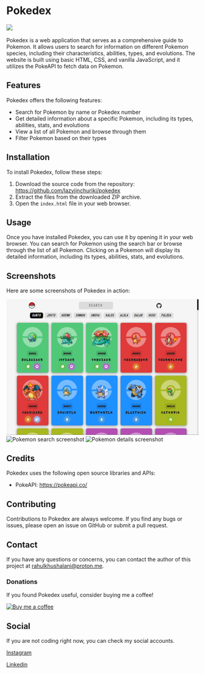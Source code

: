 # Pokedex
<a href="https://lazyjinchuriki.github.io/pokedex/"><img src="https://img.shields.io/badge/Visit%20My-Website-blue"></a>

Pokedex is a web application that serves as a comprehensive guide to Pokemon. It allows users to search for information on different Pokemon species, including their characteristics, abilities, types, and evolutions. The website is built using basic HTML, CSS, and vanilla JavaScript, and it utilizes the PokeAPI to fetch data on Pokemon.

## Features

Pokedex offers the following features:

- Search for Pokemon by name or Pokedex number
- Get detailed information about a specific Pokemon, including its types, abilities, stats, and evolutions
- View a list of all Pokemon and browse through them
- Filter Pokemon based on their types

## Installation

To install Pokedex, follow these steps:

1. Download the source code from the repository: https://github.com/lazyjinchuriki/pokedex
2. Extract the files from the downloaded ZIP archive.
3. Open the `index.html` file in your web browser.

## Usage

Once you have installed Pokedex, you can use it by opening it in your web browser. You can search for Pokemon using the search bar or browse through the list of all Pokemon. Clicking on a Pokemon will display its detailed information, including its types, abilities, stats, and evolutions.

## Screenshots

Here are some screenshots of Pokedex in action:

![Homepage screenshot](/screenshots/homepage.png "Homepage")
![Pokemon search screenshot](/screenshots/search.png "Pokemon Search")
![Pokemon details screenshot](/screenshots/details.png "Pokemon Details")

## Credits

Pokedex uses the following open source libraries and APIs:

- PokeAPI: https://pokeapi.co/

## Contributing

Contributions to Pokedex are always welcome. If you find any bugs or issues, please open an issue on GitHub or submit a pull request.

## Contact

If you have any questions or concerns, you can contact the author of this project at [rahulkhushalani@proton.me](mailto:rahulkhushalani@proton.me).

### Donations

If you found Pokedex useful, consider buying me a coffee!

[![Buy me a coffee](https://www.buymeacoffee.com/assets/img/guidelines/download-assets-sm-1.svg)](https://www.buymeacoffee.com/lazyjinchuriki)

## Social

If you are not coding right now, you can check my social accounts.

[Instagram](https://www.instagram.com/amundaneguy/)

[Linkedin](https://www.linkedin.com/in/rahul-khushalani-77ab21201/)
